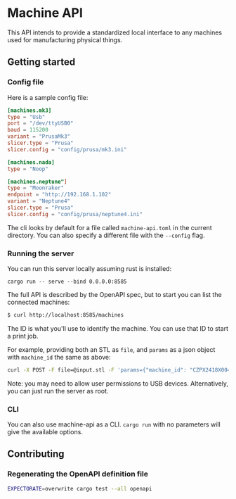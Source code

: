 # Machine API

This API intends to provide a standardized local interface to any machines used for manufacturing physical things.

## Getting started

### Config file

Here is a sample config file:

```toml
[machines.mk3]
type = "Usb"
port = "/dev/ttyUSB0"
baud = 115200
variant = "PrusaMk3"
slicer.type = "Prusa"
slicer.config = "config/prusa/mk3.ini"

[machines.nada]
type = "Noop"

[machines.neptune"]
type = "Moonraker"
endpoint = "http://192.168.1.102"
variant = "Neptune4"
slicer.type = "Prusa"
slicer.config = "config/prusa/neptune4.ini"
```

The cli looks by default for a file called `machine-api.toml` in the current
directory. You can also specify a different file with the `--config` flag.


### Running the server 

You can run this server locally assuming rust is installed:

```
cargo run -- serve --bind 0.0.0.0:8585
```

The full API is described by the OpenAPI spec, but to start you can list the connected machines:

```bash
$ curl http://localhost:8585/machines
```

The ID is what you'll use to identify the machine. You can use that ID to start a print job. 

For example, providing both an STL as `file`, and `params` as a json object with `machine_id` the same as above:

```bash
curl -X POST -F file=@input.stl -F 'params={"machine_id": "CZPX2418X004XK68718", "job_name": "my-cool-job"}' http://localhost:8585/print
```

Note: you may need to allow user permissions to USB devices. Alternatively, you can just run the server as root.

### CLI

You can also use machine-api as a CLI. `cargo run` with no parameters will give the available options.

## Contributing

### Regenerating the OpenAPI definition file

```bash
EXPECTORATE=overwrite cargo test --all openapi
```
